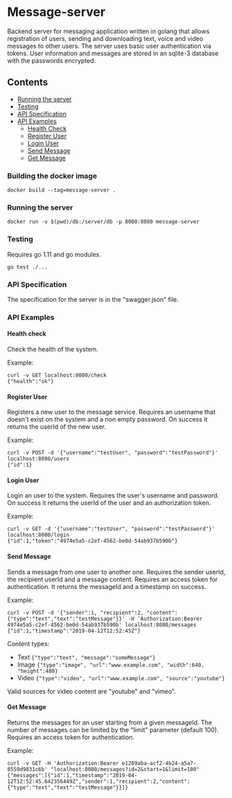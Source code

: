 # Message-server

Backend server for messaging application written in golang that allows registration of users, 
sending and downloading text, voice and video messages to other users. 
The server uses basic user authentication via tokens. 
User information and messages are stored in an sqlite-3 database with the passwords encrypted.


## Contents

- [Running the server](#running-the-server)
- [Testing](#testing)
- [API Specification](#api-specification)
- [API Examples](#api-examples)
    - [Health Check](#health-check)
    - [Register User](#register-user)
    - [Login User](#login-user)
    - [Send Message](#send-message)
    - [Get Message](#get-message)

### Building the docker image

```
docker build --tag=message-server .
```

### Running the server

```
docker run -v $(pwd)/db:/server/db -p 8080:8080 message-server
```

### Testing

Requires go 1.11 and go modules.

```
go test ./...
```

### API Specification

The specification for the server is in the "swagger.json" file.

### API Examples

#### Health check

Check the health of the system.

Example:
```
curl -v GET localhost:8080/check
{"health":"ok"}
```

#### Register User

Registers a new user to the message service.
Requires an username that doesn't exist on the system and a non empty password.
On success it returns the userId of the new user.

Example:
```
curl -v POST -d '{"username":"testUser", "password":"testPassword"}' localhost:8080/users
{"id":1}
```

#### Login User

Login an user to the system. Requires the user's username and password.
On success it returns the userId of the user and an authorization token.

Example:
```
curl -v GET -d '{"username":"testUser", "password":"testPassword"}' localhost:8080/login
{"id":1,"token":"4974e5a5-c2ef-4562-be0d-54ab937b590b"}
```

#### Send Message

Sends a message from one user to another one. Requires the sender userId, the recipient userId and
a message content. Requires an access token for authentication.
It returns the messageId and a timestamp on success.

Example:

```
curl -v POST -d '{"sender":1, "recipient":2, "content":{"type":"text","text":"testMessage"}}' -H 'Authorization:Bearer 4974e5a5-c2ef-4562-be0d-54ab937b590b' localhost:8080/messages
{"id":1,"timestamp":"2019-04-12T12:52:45Z"}
```


Content types:
 - Text
 ``
 {"type":"text", "message":"someMessage"}
 ``
 - Image
 ``
 {"type":"image", "url":"www.example.com", "width":640, "height":480}
 ``
 - Video
 ``
 {"type":"video", "url":"www.example.com", "source":"youtube"}
 ``
 
Valid sources for video content are "youtube" and "vimeo".   
#### Get Message

Returns the messages for an user starting from a given messageId.
The number of messages can be limited by the "limit" parameter (default 100).
Requires an access token for authentication.

Example:
```
curl -v GET -H 'Authorization:Bearer e1289aba-acf2-4b24-a5a7-8559d9831c6b' "localhost:8080/messages?id=2&start=1&limit=100"
{"messages":[{"id":1,"timestamp":"2019-04-12T12:52:45.642356449Z","sender":1,"recipient":2,"content":{"type":"text","text":"testMessage"}}]}
```
